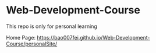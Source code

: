 # Web-Development-Course

This repo is only for personal learning

Home Page:
<https://bao007fei.github.io/Web-Development-Course/personalSite/>
